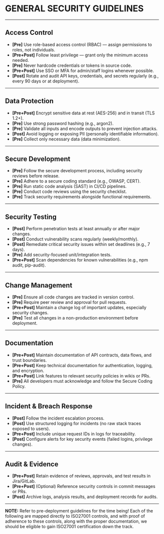 # GENERAL SECURITY GUIDELINES

---

## Access Control
- **[Pre]** Use role-based access control (RBAC) — assign permissions to roles, not individuals.  
- **[Pre+Post]** Follow least privilege — grant only the minimum access needed.  
- **[Pre]** Never hardcode credentials or tokens in source code.  
- **[Pre+Post]** Use SSO or MFA for admin/staff logins whenever possible.  
- **[Post]** Rotate and audit API keys, credentials, and secrets regularly (e.g., every 90 days or at deployment).  

---

## Data Protection
- **[Pre+Post]** Encrypt sensitive data at rest (AES-256) and in transit (TLS 1.2+).  
- **[Pre]** Use strong password hashing (e.g., argon2).  
- **[Pre]** Validate all inputs and encode outputs to prevent injection attacks.  
- **[Post]** Avoid logging or exposing PII (personally identifiable information).  
- **[Pre]** Collect only necessary data (data minimization).  

---

## Secure Development
- **[Pre]** Follow the secure development process, including security reviews before release.  
- **[Pre]** Adhere to a secure coding standard (e.g., OWASP, CERT).  
- **[Pre]** Run static code analysis (SAST) in CI/CD pipelines.  
- **[Pre]** Conduct code reviews using the security checklist.  
- **[Pre]** Track security requirements alongside functional requirements.  

---

## Security Testing
- **[Post]** Perform penetration tests at least annually or after major changes.  
- **[Post]** Conduct vulnerability scans regularly (weekly/monthly).  
- **[Post]** Remediate critical security issues within set deadlines (e.g., 7 days).  
- **[Pre]** Add security-focused unit/integration tests.  
- **[Pre+Post]** Scan dependencies for known vulnerabilities (e.g., npm audit, pip-audit).  

---

## Change Management
- **[Pre]** Ensure all code changes are tracked in version control.  
- **[Pre]** Require peer review and approval for pull requests.  
- **[Pre+Post]** Maintain a change log of important updates, especially security changes.  
- **[Pre]** Test all changes in a non-production environment before deployment.  

---

## Documentation
- **[Pre+Post]** Maintain documentation of API contracts, data flows, and trust boundaries.  
- **[Pre+Post]** Keep technical documentation for authentication, logging, and encryption.  
- **[Pre+Post]** Link features to relevant security policies in wikis or PRs.  
- **[Pre]** All developers must acknowledge and follow the Secure Coding Policy.  

---

## Incident & Breach Response
- **[Post]** Follow the incident escalation process.  
- **[Post]** Use structured logging for incidents (no raw stack traces exposed to users).  
- **[Pre+Post]** Include unique request IDs in logs for traceability.  
- **[Post]** Configure alerts for key security events (failed logins, privilege changes).  

---

## Audit & Evidence
- **[Pre+Post]** Retain evidence of reviews, approvals, and test results in Jira/GitLab.  
- **[Pre+Post]** (Optional) Reference security controls in commit messages or PRs.  
- **[Post]** Archive logs, analysis results, and deployment records for audits.  

---

**NOTE:** Refer to pre-deployment guidelines for the time being! Each of the following are mapped directly to ISO27001 controls, and with proof of adherence to these controls, along with the proper documentation, we should be eligible to gain ISO27001 certification down the track.
